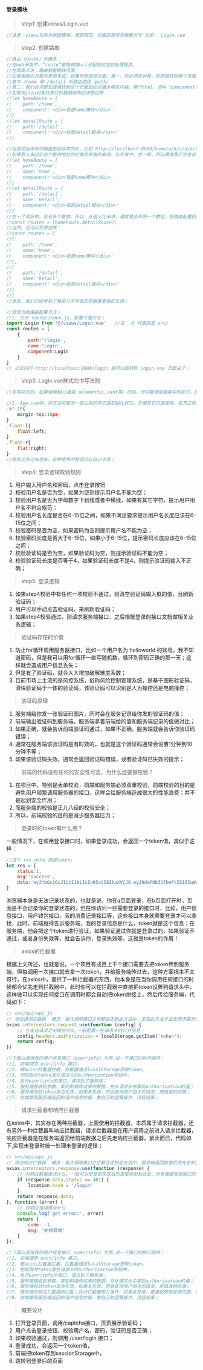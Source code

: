 #### 登录模块

> step1: 创建views/Login.vue

```javascript
//注意：views文件为视图模块，按照规范，页面的首字母需要大写 比如： Login.vue
```

> step2: 创建路由

```javascript
//路由（route）的概念：
//在web开发中，“route”是指根据url分配到对应的处理程序。
//在简单点说：路由就是跳转页面；
//如果用面向对象的思想来说，如果你想跳转页面，第一，你必须告诉我，你想跳转到哪个页面地址, 是准备跳转到 http://localhost:8080/home 还是准备跳转到 http://localhost:8080/detail 
//其中 /home 和 /detail 叫路由路径（path）
//第二：我们必须要知道跳转到这个页面后应该展示哪些内容，哪个html，也叫（component）;
//如果用json对象代表它的数据结构应该是这样：
//let homeRoute = {
//    path:'/home',
//    component:'<div>我是home模块</div>'
//}
//let detailRoute = {
//    path:'/detail',
//    component:'<div>我是detail模块</div>'
//}

//但是项目中有时候路由会非常的长，比如 http://localhost:8080/home/a/b/c/d/e/f,
//如果靠人来记忆这个路由地址的时候会非常的麻烦，在开发中，也一样，所以通常我们会给这个路由地址取一个名字， 路由名称的规范通常首字母大写，比如这样：
//let homeRoute = {
//    path:'/home',
//    name:'Home',
//    component:'<div>我是home模块</div>'
//}
//let detailRoute = {
//    path:'/detail',
//    name:'Detail',
//    component:'<div>我是detail模块</div>'
//}
//在一个项目中，会有多个路由，所以，从语义化来讲，通常是会声明一个数组，把路由配置扔到这个数组中，变成这样；
//const routes = [homeRoute,detailRoute];
//当然，也可以写成这样：
//const routes = [
//{
//    path:'/home',
//    name:'Home',
//    component:'<div>我是home模块</div>'
//},
//{
//    path:'/detail',
//    name:'Detail',
//    component:'<div>我是detail模块</div>'
//}
//]
//至此，我们已经学到了路由几乎所有的初期需要用的东西；

//登录页面路由配置方法；
//1. 打开 route/index.js，配置下面方法；
import Login from '@/views/Login.vue'   //注： @ 代表的是 src/
const routes = [
    {
        path:'/login',
        name:'Login',
        component:Login
    }
]
// 之后访问 http://localhost:8080/login 就可以跳转到 Login.vue 页面去了；
```

> step3:  Login.vue样式的书写法则

```javascript
//在写样式时，如果使用到ui框架（elementui,vant等）的话，尽可能使用框架中的样式，因为在团队中，统一的代码风格，大大加快了开发速度的同时，也提高了代码的维护性；

//2. App.vue中，样式尽可能写一些公共的样式或初始化样式，方便其它页面使用，在真正的项目中，也可能单独创建一个叫common.css或者common.less等来实现公共样式的封装；常用的公共样式比如有：
.mt-10{
    margin-top:10px;
}
.float-l{
    float:left;
}
.float-r{
    flat:right;
}
//除此之外还有很多，这种常用的样式可以自己书写；
```

> step4: 登录逻辑校验规则

1. 用户输入用户名和密码，点击登录按钮
2. 校验用户名是否为空，如果为空则提示用户名不能为空；
3. 校验用户名是否为字母数字下划线或者中横线，如果有其它字符，提示用户用户名不符合规范；
4. 校验用户名长度是否在6-15位之间，如果不满足要求提示用户名长度应该在6-15位之间；
5. 校验密码是否为空，如果密码为空则提示用户名不能为空；
6. 校验密码长度是否大于6-15位，如果小于6-15位，提示密码长度应该在6-15位之间；
7. 校验验证码是否为空，如果验证码为空，则提示验证码不能为空；
8. 校验验证码长度是否等于4，如果验证码长度不是4，则提示验证码输入不正确；

> step5: 登录逻辑

1. 如果step4校验中有任何一项校验不通过，则清空验证码输入框的值，且刷新验证码；
2. 用户可以手动点击验证码，来刷新验证码；
3. 如果step4校验通过，则请求服务端接口，之后根据登录的接口文档做相关业务逻辑；

> 验证码存在的价值

1. 防止for循环调用服务器接口，比如一个用户名为 helloworld 的账号，我不知道密码，但是我可以用for循环一直写随机数，循环到密码正确的那一天；这样就会造成用户信息丢失；
2. 但是有了验证码，就会大大增加破解难度系数；
3. 目前市场上主流的是风控系统，俗称风险控制管理系统，是基于图形验证码，滑块验证码于一体的验证码，该验证码可以识别是人为操控还是电脑操控；

> 验证码原理

1. 服务端给你发一张验证码图片，同时会在服务记录给你发的验证码的值；
2. 前端输出验证码到服务端，服务端拿着前端给的值和服务端记录的值做对比；
3. 如果正确，就会告诉前端验证码通过，如果不正确，服务端就会告诉你验证码错误；
4. 通常在服务端该验证码是有时效的，也就是这个验证码通常会设置1分钟到10分钟不等；
5. 如果该验证码失效，通常会返回验证码错误，或者验证码已失效的提示；

> 前端的代码没有任何的安全性可言，为什么还要做校验？

1. 在项目中，特别是表单校验，前端和服务端必须双重校验，前端校验的目的是避免用户频繁调用服务器的接口，这样会给服务端造成很大的性能浪费；并不是起到安全作用；
2. 而服务端的校验是正儿八经的校验安全；
3. 所以，前端校验的目的是减少服务器压力；

> 登录时的token有什么用？

一般情况下，在调用登录接口时，如果登录成功，会返回一个token值，类似于这样：

```javascript
//这个 res.data 就是token;
let res = {
    status:1,
    msg:'success',
    data:'eyJhbGciOiJIUzI1NiIsInR5cCI6IkpXVCJ9.eyJhdmF0b3JfbmFtZSI6IuWwj-aYjiIsImFnZSI6MTgsInNleCI6IueUtyIsImF2YXRvcl9pbWciOiIxIiwiY2xhc3NfbmFtZSI6IuWunuiureePrSIsImRlc2NyaXB0aW9uIjoi5aW96Zq-IiwicGhvbmUiOiIxMzY1MzU2NTYyNSIsImVtYWlsIjoiODM1NjVAcXEuY29tIiwiaWF0IjoxNjM3NzE2NDYwLCJleHAiOjE2Mzc3MTY0ODB9.fDMCUwmdJ8r_HPf3JytQm0rsCj0P0b_mmtWMS4O2vzM'
}
```

浏览器本身是无法记录状态的，也就是说，你在a页面登录，在b页面打开时，页面是不会记录你的登录状态的，但在你访问一些需要登录的接口时，比如，用户信息接口，用户钱包接口，我的消费记录接口等，这些接口本身就需要登录才可以查找，此时，前端就得告诉服务端，我的登录信息是什么，token就是这个信息；在服务端，他会把这个token进行验证，如果验证通过你就是登录过的，如果验证不通过，或者身份失效等，就会告诉你，登录失效等，这就是token的作用！

> axios的拦截器

根据上文所述，也就是说，一个项目有成百上千个接口需要去把token传到服务端，但每调用一次接口就去拿一次token，并给服务端传过去，这种方案根本不太可行，在axios中，提供了一种拦截器的东西，他本身是在当你调用任何接口的时候都会优先走到拦截器中，此时你可以在拦截器中直接把token设置到请求头中，这样做可以实现任何接口在调用时都会自动把token拼接上，然后传给服务端，代码如下：

```javascript
// src/api/api.js
// 添加请求拦截器  概念：每次调用接口之前都会走到此方法中；走完此方法才会去请求服务端；
axios.interceptors.request.use(function (config) {
    // 在发送请求之前做些什么,一般配置一些请求头的公共信息；
    config.headers.authorization = localStorage.getItem('token');
    return config;
})

//下面以调用我的用户信息接口（user/info）为例,说一下接口的执行顺序；
//1. 前端调用 user/info 接口，
//2. 被axios拦截器拦截，拦截器通过localStorage获取token,
//3. 把获取的token放在请求头的authorization字段中，
//4. 执行user/info的接口，请求到了服务端；
//5. 服务端接收到参数，拿到前端传过来的数据，并从请求头中拿到authorization的值；
//6. 服务端校验token是否失效，如果未失效，则会查询用户相关的信息，把值返给前端；
//7. 前端拿到服务端返回的用户信息的值，做自己的逻辑操作，流程结束；
```

> 请求拦截器和响应拦截器

在axios中，其实存在两种拦截器，上面使用的拦截器，本质属于请求拦截器，还有另外一种拦截器叫响应拦截器，请求拦截器是在用户调用之前进入请求拦截器，响应拦截器是在服务端返回给前端数据之后先走响应拦截器，紧此而已，代码如下,实现未登录时统一处理未登录的逻辑；

```javascript
// src/api/api.js
// 添加响应拦截器  概念：每次调用接口之后都会走到此方法中，服务端返回数据后优先走到此方法，之后才会走到 // // // //axiox.get()/axios.post() 的then方法中；
axios.interceptors.response.use(function (response) {
    // 对响应数据做点什么，一般可以把登录失效后的逻辑添加到此处，所有需要登录接口的判断都可以写到此处，这样就不用每个接口都判断用户是否登录，如果没有登录就跳转到登录页面去的逻辑；抽离业务逻辑的好地方；
    if (response.data.status == 401) {
        location.hash = '/login'  
    }
    return response.data;
}, function (error) {
    // 对响应错误做点什么
    console.log('get error:', error)
    return {
        code: -1,
        msg: '网络异常'
    }
});

//下面以调用我的用户信息接口（user/info）为例,说一下接口的执行顺序；
//1. 前端调用 user/info 接口，
//2. 被axios拦截器拦截，拦截器通过localStorage获取token,
//3. 把获取的token放在请求头的authorization字段中，
//4. 执行user/info的接口，请求到了服务端；
//5. 服务端接收到参数，拿到前端传过来的数据，并从请求头中拿到authorization的值；
//6. 服务端校验token是否失效，如果未失效，则会查询用户相关的信息，把值返给前端；
//7. 被前端的响应拦截器所拦截；执行拦截器相关操作，如果未登录，直接跳转到登录页面，否则执行第8个步骤；
//8. 前端拿到服务端返回的用户信息的值，做自己的逻辑操作，流程结束；
```

> 概要设计

1. 打开登录页面，调用/captcha接口，页页展示验证码；
2. 用户点击登录按钮，校验用户名，密码，验证码是否正确；
3. 如果校验通过，则调用 /user/login 接口；
4. 登录成功，会返回一个token值，
5. 前端把token存到sessionStorage中，
6. 跳转到登录后的页面

